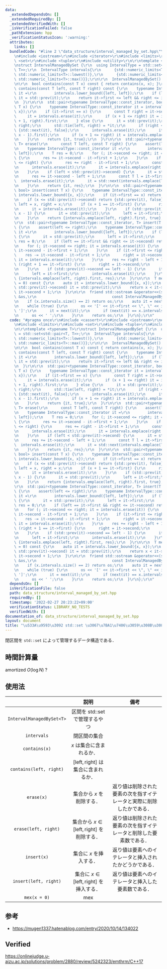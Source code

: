 ```yaml
---
data:
  _extendedDependsOn: []
  _extendedRequiredBy: []
  _extendedVerifiedWith: []
  _isVerificationFailed: false
  _pathExtension: hpp
  _verificationStatusIcon: ':warning:'
  attributes:
    links: []
  bundledCode: "#line 2 \"data_structure/interval_managed_by_set.hpp\"\n#include <cassert>\r\
    \n#include <iostream>\r\n#include <iterator>\r\n#include <limits>\r\n#include\
    \ <set>\r\n#include <tuple>\r\n#include <utility>\r\n\r\ntemplate <typename T>\r\
    \nstruct IntervalManagedBySet {\r\n  using IntervalType = std::set<std::pair<T,\
    \ T>>;\r\n  IntervalType intervals{\r\n      {std::numeric_limits<T>::lowest(),\
    \ std::numeric_limits<T>::lowest()},\r\n      {std::numeric_limits<T>::max(),\
    \ std::numeric_limits<T>::max()}};\r\n\r\n  IntervalManagedBySet() = default;\r\
    \n\r\n  bool contains(const T x) const { return contains(x, x); }\r\n\r\n  bool\
    \ contains(const T left, const T right) const {\r\n    typename IntervalType::const_iterator\
    \ it =\r\n        intervals.lower_bound({left, left});\r\n    if (left < it->first)\
    \ it = std::prev(it);\r\n    return it->first <= left && right <= it->second;\r\
    \n  }\r\n\r\n  std::pair<typename IntervalType::const_iterator, bool> erase(const\
    \ T x) {\r\n    typename IntervalType::const_iterator it = intervals.lower_bound({x,\
    \ x});\r\n    if (it->first == x) {\r\n      const T right = it->second;\r\n \
    \     it = intervals.erase(it);\r\n      if (x + 1 <= right) it = intervals.emplace(x\
    \ + 1, right).first;\r\n    } else {\r\n      it = std::prev(it);\r\n      T left,\
    \ right;\r\n      std::tie(left, right) = *it;\r\n      if (right < x) return\
    \ {std::next(it), false};\r\n      intervals.erase(it);\r\n      it = std::next(intervals.emplace(left,\
    \ x - 1).first);\r\n      if (x + 1 <= right) it = intervals.emplace(x + 1, right).first;\r\
    \n    }\r\n    return {it, true};\r\n  }\r\n\r\n  std::pair<typename IntervalType::const_iterator,\
    \ T> erase(\r\n      const T left, const T right) {\r\n    assert(left <= right);\r\
    \n    typename IntervalType::const_iterator it =\r\n        intervals.lower_bound({left,\
    \ left});\r\n    T res = 0;\r\n    for (; it->second <= right; it = intervals.erase(it))\
    \ {\r\n      res += it->second - it->first + 1;\r\n    }\r\n    if (it->first\
    \ <= right) {\r\n      res += right - it->first + 1;\r\n      const T r = it->second;\r\
    \n      intervals.erase(it);\r\n      it = intervals.emplace(right + 1, r).first;\r\
    \n    }\r\n    if (left < std::prev(it)->second) {\r\n      it = std::prev(it);\r\
    \n      res += it->second - left + 1;\r\n      const T l = it->first;\r\n    \
    \  intervals.erase(it);\r\n      it = std::next(intervals.emplace(l, left - 1).first);\r\
    \n    }\r\n    return {it, res};\r\n  }\r\n\r\n  std::pair<typename IntervalType::const_iterator,\
    \ bool> insert(const T x) {\r\n    typename IntervalType::const_iterator it =\
    \ intervals.lower_bound({x, x});\r\n    if (it->first == x) return {it, false};\r\
    \n    if (x <= std::prev(it)->second) return {std::prev(it), false};\r\n    T\
    \ left = x, right = x;\r\n    if (x + 1 == it->first) {\r\n      right = it->second;\r\
    \n      it = intervals.erase(it);\r\n    }\r\n    if (std::prev(it)->second ==\
    \ x - 1) {\r\n      it = std::prev(it);\r\n      left = it->first;\r\n      intervals.erase(it);\r\
    \n    }\r\n    return {intervals.emplace(left, right).first, true};\r\n  }\r\n\
    \r\n  std::pair<typename IntervalType::const_iterator, T> insert(T left, T right)\
    \ {\r\n    assert(left <= right);\r\n    typename IntervalType::const_iterator\
    \ it =\r\n        intervals.lower_bound({left, left});\r\n    if (left <= std::prev(it)->second)\
    \ {\r\n      it = std::prev(it);\r\n      left = it->first;\r\n    }\r\n    T\
    \ res = 0;\r\n    if (left == it->first && right <= it->second) return {it, res};\r\
    \n    for (; it->second <= right; it = intervals.erase(it)) {\r\n      res -=\
    \ it->second - it->first + 1;\r\n    }\r\n    if (it->first <= right) {\r\n  \
    \    res -= it->second - it->first + 1;\r\n      right = it->second;\r\n     \
    \ it = intervals.erase(it);\r\n    }\r\n    res += right - left + 1;\r\n    if\
    \ (right + 1 == it->first) {\r\n      right = it->second;\r\n      it = intervals.erase(it);\r\
    \n    }\r\n    if (std::prev(it)->second == left - 1) {\r\n      it = std::prev(it);\r\
    \n      left = it->first;\r\n      intervals.erase(it);\r\n    }\r\n    return\
    \ {intervals.emplace(left, right).first, res};\r\n  }\r\n\r\n  T mex(const T x\
    \ = 0) const {\r\n    auto it = intervals.lower_bound({x, x});\r\n    if (x <=\
    \ std::prev(it)->second) it = std::prev(it);\r\n    return x < it->first ? x :\
    \ it->second + 1;\r\n  }\r\n\r\n  friend std::ostream &operator<<(std::ostream\
    \ &os,\r\n                                  const IntervalManagedBySet& x) {\r\
    \n    if (x.intervals.size() == 2) return os;\r\n    auto it = next(x.intervals.begin());\r\
    \n    while (true) {\r\n      os << '[' << it->first << \", \" << it->second <<\
    \ ']';\r\n      it = next(it);\r\n      if (next(it) == x.intervals.end()) break;\r\
    \n      os << ' ';\r\n    }\r\n    return os;\r\n  }\r\n};\r\n"
  code: "#pragma once\r\n#include <cassert>\r\n#include <iostream>\r\n#include <iterator>\r\
    \n#include <limits>\r\n#include <set>\r\n#include <tuple>\r\n#include <utility>\r\
    \n\r\ntemplate <typename T>\r\nstruct IntervalManagedBySet {\r\n  using IntervalType\
    \ = std::set<std::pair<T, T>>;\r\n  IntervalType intervals{\r\n      {std::numeric_limits<T>::lowest(),\
    \ std::numeric_limits<T>::lowest()},\r\n      {std::numeric_limits<T>::max(),\
    \ std::numeric_limits<T>::max()}};\r\n\r\n  IntervalManagedBySet() = default;\r\
    \n\r\n  bool contains(const T x) const { return contains(x, x); }\r\n\r\n  bool\
    \ contains(const T left, const T right) const {\r\n    typename IntervalType::const_iterator\
    \ it =\r\n        intervals.lower_bound({left, left});\r\n    if (left < it->first)\
    \ it = std::prev(it);\r\n    return it->first <= left && right <= it->second;\r\
    \n  }\r\n\r\n  std::pair<typename IntervalType::const_iterator, bool> erase(const\
    \ T x) {\r\n    typename IntervalType::const_iterator it = intervals.lower_bound({x,\
    \ x});\r\n    if (it->first == x) {\r\n      const T right = it->second;\r\n \
    \     it = intervals.erase(it);\r\n      if (x + 1 <= right) it = intervals.emplace(x\
    \ + 1, right).first;\r\n    } else {\r\n      it = std::prev(it);\r\n      T left,\
    \ right;\r\n      std::tie(left, right) = *it;\r\n      if (right < x) return\
    \ {std::next(it), false};\r\n      intervals.erase(it);\r\n      it = std::next(intervals.emplace(left,\
    \ x - 1).first);\r\n      if (x + 1 <= right) it = intervals.emplace(x + 1, right).first;\r\
    \n    }\r\n    return {it, true};\r\n  }\r\n\r\n  std::pair<typename IntervalType::const_iterator,\
    \ T> erase(\r\n      const T left, const T right) {\r\n    assert(left <= right);\r\
    \n    typename IntervalType::const_iterator it =\r\n        intervals.lower_bound({left,\
    \ left});\r\n    T res = 0;\r\n    for (; it->second <= right; it = intervals.erase(it))\
    \ {\r\n      res += it->second - it->first + 1;\r\n    }\r\n    if (it->first\
    \ <= right) {\r\n      res += right - it->first + 1;\r\n      const T r = it->second;\r\
    \n      intervals.erase(it);\r\n      it = intervals.emplace(right + 1, r).first;\r\
    \n    }\r\n    if (left < std::prev(it)->second) {\r\n      it = std::prev(it);\r\
    \n      res += it->second - left + 1;\r\n      const T l = it->first;\r\n    \
    \  intervals.erase(it);\r\n      it = std::next(intervals.emplace(l, left - 1).first);\r\
    \n    }\r\n    return {it, res};\r\n  }\r\n\r\n  std::pair<typename IntervalType::const_iterator,\
    \ bool> insert(const T x) {\r\n    typename IntervalType::const_iterator it =\
    \ intervals.lower_bound({x, x});\r\n    if (it->first == x) return {it, false};\r\
    \n    if (x <= std::prev(it)->second) return {std::prev(it), false};\r\n    T\
    \ left = x, right = x;\r\n    if (x + 1 == it->first) {\r\n      right = it->second;\r\
    \n      it = intervals.erase(it);\r\n    }\r\n    if (std::prev(it)->second ==\
    \ x - 1) {\r\n      it = std::prev(it);\r\n      left = it->first;\r\n      intervals.erase(it);\r\
    \n    }\r\n    return {intervals.emplace(left, right).first, true};\r\n  }\r\n\
    \r\n  std::pair<typename IntervalType::const_iterator, T> insert(T left, T right)\
    \ {\r\n    assert(left <= right);\r\n    typename IntervalType::const_iterator\
    \ it =\r\n        intervals.lower_bound({left, left});\r\n    if (left <= std::prev(it)->second)\
    \ {\r\n      it = std::prev(it);\r\n      left = it->first;\r\n    }\r\n    T\
    \ res = 0;\r\n    if (left == it->first && right <= it->second) return {it, res};\r\
    \n    for (; it->second <= right; it = intervals.erase(it)) {\r\n      res -=\
    \ it->second - it->first + 1;\r\n    }\r\n    if (it->first <= right) {\r\n  \
    \    res -= it->second - it->first + 1;\r\n      right = it->second;\r\n     \
    \ it = intervals.erase(it);\r\n    }\r\n    res += right - left + 1;\r\n    if\
    \ (right + 1 == it->first) {\r\n      right = it->second;\r\n      it = intervals.erase(it);\r\
    \n    }\r\n    if (std::prev(it)->second == left - 1) {\r\n      it = std::prev(it);\r\
    \n      left = it->first;\r\n      intervals.erase(it);\r\n    }\r\n    return\
    \ {intervals.emplace(left, right).first, res};\r\n  }\r\n\r\n  T mex(const T x\
    \ = 0) const {\r\n    auto it = intervals.lower_bound({x, x});\r\n    if (x <=\
    \ std::prev(it)->second) it = std::prev(it);\r\n    return x < it->first ? x :\
    \ it->second + 1;\r\n  }\r\n\r\n  friend std::ostream &operator<<(std::ostream\
    \ &os,\r\n                                  const IntervalManagedBySet& x) {\r\
    \n    if (x.intervals.size() == 2) return os;\r\n    auto it = next(x.intervals.begin());\r\
    \n    while (true) {\r\n      os << '[' << it->first << \", \" << it->second <<\
    \ ']';\r\n      it = next(it);\r\n      if (next(it) == x.intervals.end()) break;\r\
    \n      os << ' ';\r\n    }\r\n    return os;\r\n  }\r\n};\r\n"
  dependsOn: []
  isVerificationFile: false
  path: data_structure/interval_managed_by_set.hpp
  requiredBy: []
  timestamp: '2022-02-27 20:23:22+09:00'
  verificationStatus: LIBRARY_NO_TESTS
  verifiedWith: []
documentation_of: data_structure/interval_managed_by_set.hpp
layout: document
title: "\u533A\u9593\u3092 std::set \u3067\u7BA1\u7406\u3059\u308B\u3084\u3064"
---
```


閉区間を `std::set` によって管理するデータ構造である．


## 時間計算量

amortized $O(\log{N})$ ?


## 使用法

||説明|備考|
|:--:|:--:|:--:|
|`IntervalManagedBySet<T>`|区間を std::set で管理するやつ||
|`intervals`|閉区間の集合||
|`contains(x)`|$x$ は集合に含まれるか．||
|`contains(left, right)`|$\lbrack \mathrm{left}, \mathrm{right} \rbrack$ は集合に含まれるか．||
|`erase(x)`|集合から $x$ を削除する．|返り値は削除された要素の次を指すイテレータと実際に削除したかである．|
|`erase(left, right)`|集合から $x \in \lbrack \mathrm{left}, \mathrm{right} \rbrack$ を削除する．|返り値は削除された要素の次を指すイテレータと削除した要素数である．|
|`insert(x)`|集合に $x$ を挿入する．|返り値は要素へのイテレータと挿入されたかどうかである．|
|`insert(left, right)`|集合に $x \in \lbrack \mathrm{left}, \mathrm{right} \rbrack$ を挿入する．|返り値は要素へのイテレータと挿入した要素数である．|
|`mex(x = 0)`|mex||


## 参考

- https://mugen1337.hatenablog.com/entry/2020/10/14/134022


## Verified

https://onlinejudge.u-aizu.ac.jp/solutions/problem/2880/review/5242323/emthrm/C++17
